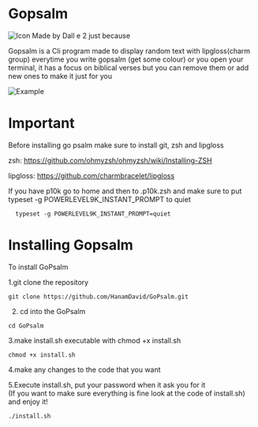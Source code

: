 # Gopsalm

![Icon Made by Dall e 2 just because](../Images/gopher.png)

Gopsalm is a Cli program made to display random text with lipgloss(charm group) 
everytime you write gopsalm (get some colour) or you open your terminal, it has a focus on
biblical verses but you can remove them or add new ones to make it just for you

![Example](../Images/Example.png) 

# Important

Before installing go psalm make sure to install git, zsh and lipgloss

zsh:
https://github.com/ohmyzsh/ohmyzsh/wiki/Installing-ZSH

lipgloss:
https://github.com/charmbracelet/lipgloss

If you have p10k go to home and then to .p10k.zsh
and make sure to put typeset -g POWERLEVEL9K_INSTANT_PROMPT
to quiet

```
  typeset -g POWERLEVEL9K_INSTANT_PROMPT=quiet
```

# Installing Gopsalm

To install GoPsalm

1.git clone the repository

```
git clone https://github.com/HanamDavid/GoPsalm.git
```
2. cd into the GoPsalm
```
cd GoPsalm
```
3.make install.sh executable with chmod +x install.sh 

```
chmod +x install.sh
```

4.make any changes to the code that you want

5.Execute install.sh, put your password when it ask you for it  
(If you want to make sure everything is fine look at the code of install.sh) 
and enjoy it!
```
./install.sh
```
